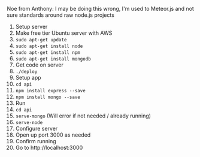 Noe from Anthony: I may be doing this wrong, I'm used to Meteor.js and not sure standards around raw node.js projects

1. Setup server
 1. Make free tier Ubuntu server with AWS
 1. ```sudo apt-get update```
 1. ```sudo apt-get install node```
 1.	```sudo apt-get install npm```
 1. ```sudo apt-get install mongodb```
1. Get code on server
 1. ```./deploy```
1. Setup app
 1. ```cd api```
 1. ```npm install express --save```
 1. ```npm install mongo --save```
1. Run
 1. ```cd api```
 1. ```serve-mongo``` (Will error if not needed / already running)
 1. ```serve-node```
1. Configure server
 1. Open up port 3000 as needed
1. Confirm running
 1. Go to http://localhost:3000
